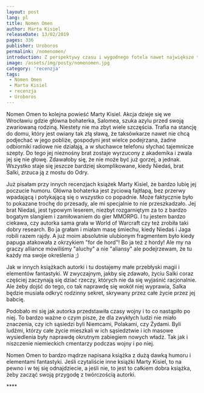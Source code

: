 ```yaml
---
layout: post
lang: pl
title: Nomen Omen
author: Marta Kisiel
releaseDate: 13/02/2019
pages: 336
publisher: Uroboros
permalink: /nomenomen/
introduction: Z perspektywy czasu i wygodnego fotela nawet największe tragedie i dylematy historii bardzo łatwo się ocenia.
image: /assets/img/posty/nomenomen.jpg
category: 'recenzja'
tags:
 - Nomen Omen
 - Marta Kisiel
 - recenzja
 - Uroboros
---
```


  Nomen Omen to kolejna powieść Marty Kisiel. Akcja dzieje się we Wrocławiu gdzie główna bohaterka, Salomea, szuka azylu przed swoją zwariowaną rodziną. Niestety nie ma zbyt wiele szczęścia. Trafia na stancję do domu, który jest owiany tak złą sławą, że taksówkarze nawet nie chcą podjechać w jego pobliże, gospodyni jest wielce podejrzana, żadne odbiorniki radiowe nie działają, a w słuchawce telefonu słychać tajemnicze szepty. Do tego jej nieznośny brat zostaje wyrzucony z akademika i zwala jej się nie głowę. Zdawałoby się, że nie może być już gorzej, a jednak. Wszystko staje się jeszcze bardziej skomplikowane, kiedy Niedaś, brat Salki, zrzuca ją z mostu do Odry.

  Już pisałam przy innych recenzjach książek Marty Kisiel, że bardzo lubię jej poczucie humoru. Główna bohaterka jest życiową fajtłapą, bez przerwy wpadającą i potykającą się o wszystko co popadnie. Może faktycznie było to pokazane trochę do przesady, ale mi specjalnie to nie przeszkadzało. Jej brat Niedaś, jest typowym leserem, niezbyt rozgarniętym za to z bardzo bogatym slangiem i zamiłowaniem do gier MMORPG. I tu jestem bardzo ciekawa, czy autorka sama grała w World of Warcraft czy też zrobiła taki dobry research. Bo ja grałam i miałam masę śmiechu, kiedy Niedaś i Jaga robili razem rajdy. A już moim absolutnie ulubionym fragmentem było kiedy papuga atakowała z okrzykiem "for de hord"! Bo ja też z hordy! Ale my na graczy alliance mówiliśmy "aluchy" a nie "aliansy" ale podejrzewam, że tu każdy ma swoje określenia ;)

  Jak w innych książkach autorki i tu dostajemy małe przebłyski magii i elementów fantastyki. W zwyczajnym, jakby się zdawało, życiu Salki coraz częściej zaczynają się dziać rzeczy, których nie da się wyjaśnić racjonalnie. Ale żeby dojść do tego, co tak naprawdę się wokół niej wyprawia, Salka będzie musiała odkryć rodzinny sekret, skrywany przez całe życie przez jej babcię.

  Podobało mi się jak autorka przedstawiła czasy wojny i to co nastąpiło po  niej. To bardzo ważne o czym pisze, że dla zwykłych ludzi nie miało znaczenia, czy ich sąsiedzi byli Niemcami, Polakami, czy Żydami. Byli ludźmi, którzy całe życie mieszkali w ich sąsiedztwie i ich masowe wysiedlenia były naprawdę okrutnym zabiegiem nowych władz. Tak jak i niszczenie niemieckich cmentarzy podczas wojny i po niej.

  Nomen Omen to bardzo mądrze napisana książka z dużą dawką humoru i elementami fantastyki. Jeśli czytaliście inne książki Marty Kisiel, to na pewno i w tej się odnajdziecie, a jeśli nie, to jest to całkiem dobra książka, żeby zacząć swoją przygodę z twórczością autorki. 


  \*\*\*\*

